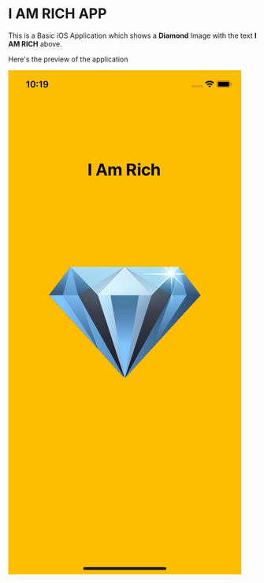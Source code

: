 # I AM RICH APP

This is a Basic iOS Application which shows a **Diamond** Image with the text **I AM RICH** above.

Here's the preview of the application

![I Am Rich](image/iamrich.png)
